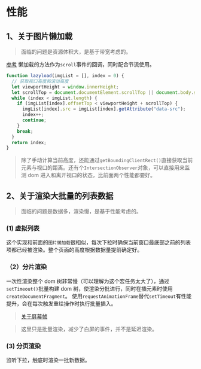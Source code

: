 # 性能

## 1、关于图片懒加载

> 面临的问题是资源体积大，是基于带宽考虑的。

[参考](https://blog.azhubaby.com/2022/01/22/2022-01-22-%E5%9B%BE%E7%89%87%E6%87%92%E5%8A%A0%E8%BD%BD/)
懒加载的方法作为`scroll`事件的回调，同时配合节流使用。

```js
function lazyload(imgList = [], index = 0) {
  // 获取视口高度和滚动高度
  let viewportHeight = window.innerHeight;
  let scrollTop = document.documentElement.scrollTop || document.body.scrollTop;
  while (index < imgList.length) {
    if (imgList[index].offsetTop < viewportHeight + scrollTop) {
      imgList[index].src = imgList[index].getAttribute("data-src");
      index++;
      continue;
    }
    break;
  }
  return index;
}
```

> 除了手动计算当前高度，还能通过`getBoundingClientRect()`直接获取当前元素与视口的距离。还有个`IntersectionObserver`对象，可以直接用来监测 dom 进入和离开视口的状态，比前面两个性能都要好。

## 2、关于渲染大批量的列表数据

> 面临的问题是数据多，渲染慢，是基于性能考虑的。

### (1) 虚拟列表

这个实现和前面的`图片懒加载`很相似，每次下拉时确保当前窗口最底部之前的列表项都已经被渲染。整个页面的高度根据数据量提前确定好。

### （2）分片渲染

一次性渲染整个 dom 树非常慢（可以理解为这个宏任务太大了），通过`setTimeout()`批量构建 dom 树，使渲染分批进行，同时在插元素时使用`createDocumentFragment`。
使用`requestAnimationFrame`替代`setTimeout`有性能提升，会在每次触发重绘操作时执行批量插入。

> [关于屏幕帧](https://blog.csdn.net/VhWfR2u02Q/article/details/79492303)

> 这里只是批量渲染，减少了白屏的事件，并不是延迟渲染。

### (3) 分页渲染

监听下拉，触底时渲染一批新数据。
